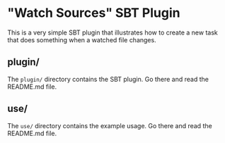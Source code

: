 # "Watch Sources" SBT Plugin #

This is a very simple SBT plugin that illustrates how to create a new task that
does something when a watched file changes.

## plugin/ ##

The `plugin/` directory contains the SBT plugin.  Go there and read the
README.md file.

## use/ ##

The `use/` directory contains the example usage.  Go there and read the
README.md file.
